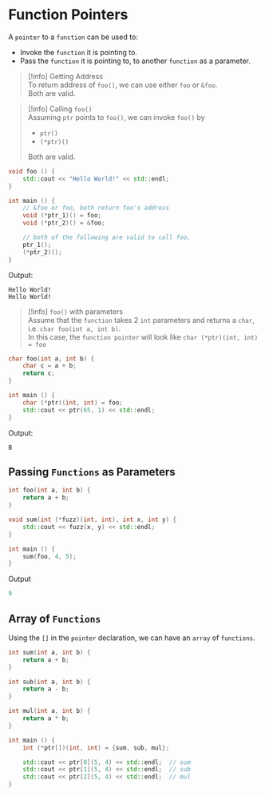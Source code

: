 # Function Pointers

A `pointer` to a `function` can be used to:

- Invoke the `function` it is pointing to.
- Pass the `function` it is pointing to, to another `function` as a parameter.

> [!info] Getting Address  
> To return address of `foo()`, we can use either `foo` or `&foo`.  
> Both are valid.

> [!info] Calling `foo()`  
> Assuming `ptr` points to `foo()`, we can invoke `foo()` by
> 
> - `ptr()`
> - `(*ptr)()`  
> 
> Both are valid.

```cpp
void foo () {
	std::cout << "Hello World!" << std::endl;
}

int main () {
	// &foo or foo, both return foo's address
	void (*ptr_1)() = foo;
	void (*ptr_2)() = &foo;

	// both of the following are valid to call foo.
	ptr_1();
	(*ptr_2)();
}
```

Output:

```
Hello World!
Hello World!
```

> [!info] `foo()` with parameters  
> Assume that the `function` takes 2 `int` parameters and returns a `char`, i.e. `char foo(int a, int b)`.  
> In this case, the `function pointer` will look like `char (*ptr)(int, int) = foo`

```cpp
char foo(int a, int b) {
	char c = a + b;
	return c;
}

int main () {
	char (*ptr)(int, int) = foo;
	std::cout << ptr(65, 1) << std::endl;
}
```

Output:

```
B
```

## Passing `Functions` as Parameters

```cpp
int foo(int a, int b) {
    return a + b;
}

void sum(int (*fuzz)(int, int), int x, int y) {
    std::cout << fuzz(x, y) << std::endl;
}

int main () {
    sum(foo, 4, 5);
}
```

Output

```cpp
9
```

## Array of `Functions`

Using the `[]` in the `pointer` declaration, we can have an `array` of `functions`.

```cpp
int sum(int a, int b) {
    return a + b;
}

int sub(int a, int b) {
    return a - b;
}

int mul(int a, int b) {
    return a * b;
}

int main () {
    int (*ptr[])(int, int) = {sum, sub, mul};

    std::cout << ptr[0](5, 4) << std::endl;  // sum
    std::cout << ptr[1](5, 4) << std::endl;  // sub
    std::cout << ptr[2](5, 4) << std::endl;  // mul
}
```